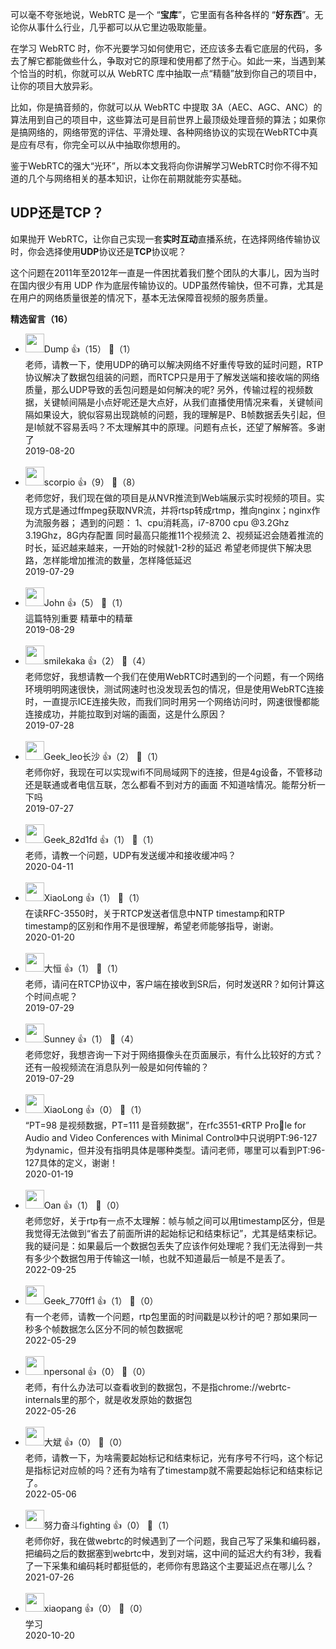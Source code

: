 可以毫不夸张地说，WebRTC 是一个 “**宝库**”，它里面有各种各样的 “**好东西**”。无论你从事什么行业，几乎都可以从它里边吸取能量。

在学习 WebRTC 时，你不光要学习如何使用它，还应该多去看它底层的代码，多去了解它都能做些什么，争取对它的原理和使用都了然于心。如此一来，当遇到某个恰当的时机，你就可以从 WebRTC 库中抽取一点“精髓”放到你自己的项目中，让你的项目大放异彩。

比如，你是搞音频的，你就可以从 WebRTC 中提取 3A（AEC、AGC、ANC）的算法用到自己的项目中，这些算法可是目前世界上最顶级处理音频的算法；如果你是搞网络的，网络带宽的评估、平滑处理、各种网络协议的实现在WebRTC中真是应有尽有，你完全可以从中抽取你想用的。

鉴于WebRTC的强大“光环”，所以本文我将向你讲解学习WebRTC时你不得不知道的几个与网络相关的基本知识，让你在前期就能夯实基础。

## UDP还是TCP？

如果抛开 WebRTC，让你自己实现一套**实时互动**直播系统，在选择网络传输协议时，你会选择使用**UDP**协议还是**TCP**协议呢？

这个问题在2011年至2012年一直是一件困扰着我们整个团队的大事儿，因为当时在国内很少有用 UDP 作为底层传输协议的。UDP虽然传输快，但不可靠，尤其是在用户的网络质量很差的情况下，基本无法保障音视频的服务质量。
<div><strong>精选留言（16）</strong></div><ul>
<li><img src="https://static001.geekbang.org/account/avatar/00/0f/ae/a7/6d3a5d44.jpg" width="30px"><span>Dump</span> 👍（15） 💬（1）<div>老师，请教一下，使用UDP的确可以解决网络不好重传导致的延时问题，RTP协议解决了数据包组装的问题，而RTCP只是用于了解发送端和接收端的网络质量，那么UDP导致的丢包问题是如何解决的呢? 另外，传输过程的视频数据，关键帧间隔是小点好呢还是大点好，从我们直播使用情况来看，关键帧间隔如果设大，貌似容易出现跳帧的问题，我的理解是P、B帧数据丢失引起，但是I帧就不容易丢吗？不太理解其中的原理。问题有点长，还望了解解答。多谢了
</div>2019-08-20</li><br/><li><img src="http://thirdwx.qlogo.cn/mmopen/vi_32/Q0j4TwGTfTLqw36DnEjicRuXZO3fg3FftGLu6Kyvf7mOh456wicRan0hnghLoGowpYjnic5aTVESLE7oWqjljvj4A/132" width="30px"><span>scorpio</span> 👍（9） 💬（8）<div>老师您好，我们现在做的项目是从NVR推流到Web端展示实时视频的项目。实现方式是通过ffmpeg获取NVR流，并将rtsp转成rtmp，推向nginx；nginx作为流服务器；
遇到的问题：
1、cpu消耗高，i7-8700 cpu @3.2Ghz 3.19Ghz，8G内存配置 同时最高只能推11个视频流
2、视频延迟会随着推流的时长，延迟越来越来，一开始的时候就1-2秒的延迟
希望老师提供下解决思路，怎样能增加推流的数量，怎样降低延迟</div>2019-07-29</li><br/><li><img src="https://static001.geekbang.org/account/avatar/00/0f/93/bd/f3977ebb.jpg" width="30px"><span>John</span> 👍（5） 💬（1）<div>這篇特別重要 精華中的精華</div>2019-08-29</li><br/><li><img src="http://thirdwx.qlogo.cn/mmopen/vi_32/Q0j4TwGTfTJJ5Hnw1tL9EWGdzhibCw89hibKjibwcyUBCSJsQWaxxfGu5AkBibibV0anaKqw3nf3ZP0UWy5BaEYyw2Q/132" width="30px"><span>smilekaka</span> 👍（2） 💬（4）<div>老师您好，我想请教一个我们在使用WebRTC时遇到的一个问题，有一个网络环境明明网速很快，测试网速时也没发现丢包的情况，但是使用WebRTC连接时，一直提示ICE连接失败，而我们同时用另一个网络访问时，网速很慢都能连接成功，并能拉取到对端的画面，这是什么原因？</div>2019-07-28</li><br/><li><img src="" width="30px"><span>Geek_leo长沙</span> 👍（2） 💬（1）<div>老师你好，我现在可以实现wifi不同局域网下的连接，但是4g设备，不管移动还是联通或者电信互联，怎么都看不到对方的画面 不知道啥情况。能帮分析一下吗</div>2019-07-27</li><br/><li><img src="http://thirdwx.qlogo.cn/mmopen/vi_32/Q0j4TwGTfTJLAxia7JictXmRQ02VwuibKOpib5bMcWbQHZeeQhsV17KeGh5u7ySyibgMVLwcoqCA3ZiayI3dLaVOjibRg/132" width="30px"><span>Geek_82d1fd</span> 👍（1） 💬（1）<div>老师，请教一个问题，UDP有发送缓冲和接收缓冲吗？</div>2020-04-11</li><br/><li><img src="https://static001.geekbang.org/account/avatar/00/14/b9/84/45df2b49.jpg" width="30px"><span>XiaoLong</span> 👍（1） 💬（1）<div>在读RFC-3550时，关于RTCP发送者信息中NTP timestamp和RTP timestamp的区别和作用不是很理解，希望老师能够指导，谢谢。</div>2020-01-20</li><br/><li><img src="https://static001.geekbang.org/account/avatar/00/14/4b/71/591ae170.jpg" width="30px"><span>大恒</span> 👍（1） 💬（1）<div>老师，请问在RTCP协议中，客户端在接收到SR后，何时发送RR？如何计算这个时间点呢？</div>2019-07-29</li><br/><li><img src="https://static001.geekbang.org/account/avatar/00/15/0f/67/1cfb574e.jpg" width="30px"><span>Sunney</span> 👍（1） 💬（4）<div>老师您好，我想咨询一下对于网络摄像头在页面展示，有什么比较好的方式？
还有一般视频流在消息队列一般是如何传输的？</div>2019-07-29</li><br/><li><img src="https://static001.geekbang.org/account/avatar/00/14/b9/84/45df2b49.jpg" width="30px"><span>XiaoLong</span> 👍（0） 💬（1）<div>“PT=98 是视频数据，PT=111 是音频数据”，在rfc3551-《RTP Prole for Audio and Video Conferences with Minimal Control》中只说明PT:96-127为dynamic，但并没有指明具体是哪种类型。请问老师，哪里可以看到PT:96-127具体的定义，谢谢！</div>2020-01-19</li><br/><li><img src="https://static001.geekbang.org/account/avatar/00/24/b5/93/4358dfc8.jpg" width="30px"><span>Oan</span> 👍（1） 💬（0）<div>老师您好，关于rtp有一点不太理解：帧与帧之间可以用timestamp区分，但是我觉得无法做到“省去了前面所讲的起始标记和结束标记”，尤其是结束标记。我的疑问是：如果最后一个数据包丢失了应该作何处理呢？我们无法得到一共有多少个数据包用于传输这一I帧，也就不知道最后一帧是不是丢了。</div>2022-09-25</li><br/><li><img src="" width="30px"><span>Geek_770ff1</span> 👍（1） 💬（0）<div>有一个老师，请教一个问题，rtp包里面的时间戳是以秒计的吧？那如果同一秒多个帧数据怎么区分不同的帧包数据呢</div>2022-05-29</li><br/><li><img src="http://thirdwx.qlogo.cn/mmopen/vi_32/Q0j4TwGTfTKOCkbWo7KTAUYkTk5sqgOSAdjS51ZH8bTxiaBNLVnIFUOMsicBHRJBoXSOX6sZp5uORE2waGyz3ysw/132" width="30px"><span>npersonal</span> 👍（0） 💬（0）<div>老师，有什么办法可以查看收到的数据包，不是指chrome:&#47;&#47;webrtc-internals里的那个，就是收发原始的数据包</div>2022-05-26</li><br/><li><img src="https://static001.geekbang.org/account/avatar/00/0f/4a/c7/ec18673b.jpg" width="30px"><span>大斌</span> 👍（0） 💬（0）<div>老师，请教一下，为啥需要起始标记和结束标记，光有序号不行吗，这个标记是指标记对应帧的吗？还有为啥有了timestamp就不需要起始标记和结束标记了。</div>2022-05-06</li><br/><li><img src="https://static001.geekbang.org/account/avatar/00/1a/d9/c0/c83e7023.jpg" width="30px"><span>努力奋斗fighting</span> 👍（0） 💬（1）<div>老师你好，我在做webrtc的时候遇到了一个问题，我自己写了采集和编码器，把编码之后的数据塞到webrtc中，发到对端，这中间的延迟大约有3秒，我看了一下采集和编码耗时都挺低的，老师你有思路这个主要延迟点在哪儿么？</div>2021-07-26</li><br/><li><img src="https://static001.geekbang.org/account/avatar/00/12/30/0d/77bb0d62.jpg" width="30px"><span>xiaopang</span> 👍（0） 💬（0）<div>学习</div>2020-10-20</li><br/>
</ul>